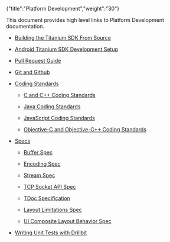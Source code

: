 {"title":"Platform Development","weight":"30"} 

This document provides high level links to Platform Development documentation.

*   [Building the Titanium SDK From Source](/docs/appc/Titanium_SDK/Titanium_SDK_Guide/Contributing_to_Titanium/Platform_Development/Building_the_Titanium_SDK_From_Source/)
    
*   [Android Titanium SDK Development Setup](/docs/appc/Titanium_SDK/Titanium_SDK_Guide/Contributing_to_Titanium/Platform_Development/Android_Titanium_SDK_Development_Setup/)
    
*   [Pull Request Guide](/docs/appc/Titanium_SDK/Titanium_SDK_Guide/Contributing_to_Titanium/Platform_Development/Pull_Request_Guide/)
    
*   [Git and Github](/docs/appc/Titanium_SDK/Titanium_SDK_Guide/Contributing_to_Titanium/Platform_Development/Git_and_Github/)
    
*   [Coding Standards](/docs/appc/Titanium_SDK/Titanium_SDK_Guide/Contributing_to_Titanium/Platform_Development/Coding_Standards/)
    
    *   [C and C++ Coding Standards](/docs/appc/Titanium_SDK/Titanium_SDK_Guide/Contributing_to_Titanium/Platform_Development/Coding_Standards/C_and_C++_Coding_Standards/)
        
    *   [Java Coding Standards](/docs/appc/Titanium_SDK/Titanium_SDK_Guide/Contributing_to_Titanium/Platform_Development/Coding_Standards/Java_Coding_Standards/)
        
    *   [JavaScript Coding Standards](/docs/appc/Titanium_SDK/Titanium_SDK_Guide/Contributing_to_Titanium/Platform_Development/Coding_Standards/JavaScript_Coding_Standards/)
        
    *   [Objective-C and Objective-C++ Coding Standards](/docs/appc/Titanium_SDK/Titanium_SDK_Guide/Contributing_to_Titanium/Platform_Development/Coding_Standards/Objective-C_and_Objective-C++_Coding_Standards/)
        
*   [Specs](/docs/appc/Titanium_SDK/Titanium_SDK_Guide/Contributing_to_Titanium/Platform_Development/Specs/)
    
    *   [Buffer Spec](/docs/appc/Titanium_SDK/Titanium_SDK_Guide/Contributing_to_Titanium/Platform_Development/Specs/Buffer_Spec/)
        
    *   [Encoding Spec](/docs/appc/Titanium_SDK/Titanium_SDK_Guide/Contributing_to_Titanium/Platform_Development/Specs/Encoding_Spec/)
        
    *   [Stream Spec](/docs/appc/Titanium_SDK/Titanium_SDK_Guide/Contributing_to_Titanium/Platform_Development/Specs/Stream_Spec/)
        
    *   [TCP Socket API Spec](/docs/appc/Titanium_SDK/Titanium_SDK_Guide/Contributing_to_Titanium/Platform_Development/Specs/TCP_Socket_API_Spec/)
        
    *   [TDoc Specification](/docs/appc/Titanium_SDK/Titanium_SDK_Guide/Contributing_to_Titanium/Platform_Development/Specs/TDoc_Specification/)
        
    *   [Layout Limitations Spec](/docs/appc/Titanium_SDK/Titanium_SDK_Guide/Contributing_to_Titanium/Platform_Development/Specs/Layout_Limitations_Spec/)
        
    *   [UI Composite Layout Behavior Spec](/docs/appc/Titanium_SDK/Titanium_SDK_Guide/Contributing_to_Titanium/Platform_Development/Specs/UI_Composite_Layout_Behavior_Spec/)
        
*   [Writing Unit Tests with Drillbit](/docs/appc/Titanium_SDK/Titanium_SDK_Guide/Contributing_to_Titanium/Platform_Development/Writing_Unit_Tests_with_Drillbit/)